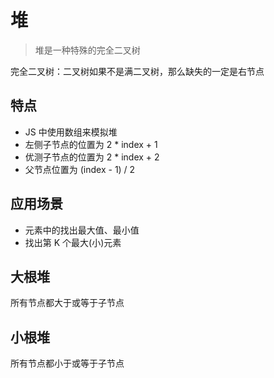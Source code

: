 # 堆

> 堆是一种特殊的完全二叉树

完全二叉树：二叉树如果不是满二叉树，那么缺失的一定是右节点

## 特点

- JS 中使用数组来模拟堆
- 左侧子节点的位置为 2 * index + 1
- 优测子节点的位置为 2 * index + 2
- 父节点位置为 (index - 1) / 2

## 应用场景

- 元素中的找出最大值、最小值
- 找出第 K 个最大(小)元素

## 大根堆

所有节点都大于或等于子节点

## 小根堆

所有节点都小于或等于子节点